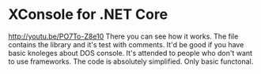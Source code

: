 # XConsole for .NET Core
http://youtu.be/PO7To-Z8e10
There you can see how it works.
The file contains the library and it's test with comments.
It'd be good if you have basic knoleges about DOS console.
It's attended to people who don't want to use frameworks. 
The code is absolutely simplified. Only basic functonal. 
